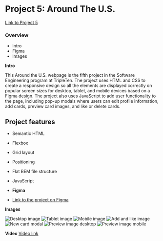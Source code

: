 # Project 5: Around The U.S.

[Link to Project 5](https://maryeande.github.io/se_project_aroundtheus/)

### Overview

- Intro
- Figma
- Images

**Intro**

This Around the U.S. webpage is the fifth project in the Software Engineering program at TripleTen. The project uses HTML and CSS to create a responsive design so all the elements are displayed correctly on popular screen sizes for desktop, tablet, and mobile devices based on a Figma design. The project also uses JavaScript to add user functionality to the page, including pop-up modals where users can edit profile information, add cards, preview card images, and like or delete cards.

## Project features

- Semantic HTML
- Flexbox
- Grid layout
- Positioning
- Flat BEM file structure
- JavaScript

- **Figma**

- [Link to the project on Figma](https://www.figma.com/file/ii4xxsJ0ghevUOcssTlHZv/Sprint-3%3A-Around-the-US?node-id=0%3A1)

**Images**

![Desktop image](./images/Desktop.png)
![Tablet image](./images/Tablet.png)
![Mobile image](./images/Mobile.png)
![Add and like image](./images/add-like-image.png)
![New card modal](./images/new-card-modal.png)
![Preview image desktop](./images/preview-desktop.png)
![Preview image mobile](./images/preview-mobile.png)

**Video**
[Video link](https://vimeo.com/908278887/20de5c5162?ts=2000&share=copy)
